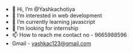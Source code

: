 - 👋 Hi, I’m @Yashkachotiya
- 👀 I’m interested in web development
- 🌱 I’m currently learning javascript
- 💞️ I’m looking for internship
- 📫 How to reach me contact no - 9665988596
- Gmail - yashkac123@gmail.com

<!---
Yashkachotiya/Yashkachotiya is a ✨ special ✨ repository because its `README.md` (this file) appears on your GitHub profile.
You can click the Preview link to take a look at your changes.
--->
